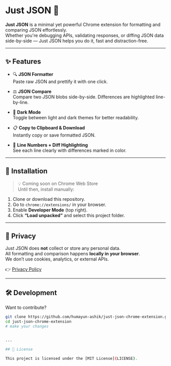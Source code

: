 # Just JSON 🧩

**Just JSON** is a minimal yet powerful Chrome extension for formatting and comparing JSON effortlessly.  
Whether you're debugging APIs, validating responses, or diffing JSON data side-by-side — Just JSON helps you do it, fast and distraction-free.

---

## ✨ Features

- 🔍 **JSON Formatter**  
  Paste raw JSON and prettify it with one click.

- ⚖️ **JSON Compare**  
  Compare two JSON blobs side-by-side. Differences are highlighted line-by-line.

- 🌙 **Dark Mode**  
  Toggle between light and dark themes for better readability.

- 📋 **Copy to Clipboard & Download**  
  Instantly copy or save formatted JSON.

- 🧠 **Line Numbers + Diff Highlighting**  
  See each line clearly with differences marked in color.

---

## 🚀 Installation

> 💡 Coming soon on Chrome Web Store  
Until then, install manually:

1. Clone or download this repository.
2. Go to `chrome://extensions/` in your browser.
3. Enable **Developer Mode** (top right).
4. Click **“Load unpacked”** and select this project folder.

---

## 🔐 Privacy

Just JSON does **not** collect or store any personal data.  
All formatting and comparison happens **locally in your browser**.  
We don’t use cookies, analytics, or external APIs.

👉 [Privacy Policy](https://humayun-ashik.github.io/just-json-chrome-extension/privacy.html)

---

## 🛠️ Development

Want to contribute?

```bash
git clone https://github.com/humayun-ashik/just-json-chrome-extension.git
cd just-json-chrome-extension
# make your changes


...

## 📜 License

This project is licensed under the [MIT License](LICENSE).
